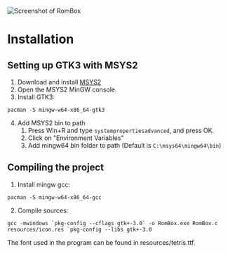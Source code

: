 ![Screenshot of RomBox](https://i.imgur.com/lJTKEbj.png)

# Installation

## Setting up GTK3 with MSYS2
1. Download and install [MSYS2](https://www.msys2.org/)
2. Open the MSYS2 MinGW console
3. Install GTK3: 
```
pacman -S mingw-w64-x86_64-gtk3
```
4. Add MSYS2 bin to path
	1. Press Win+R and type `systempropertiesadvanced`, and press OK.
	2. Click on "Environment Variables"
	3. Add mingw64 bin folder to path (Default is `C:\msys64\mingw64\bin`)

## Compiling the project
1. Install mingw gcc: 
```
pacman -S mingw-w64-x86_64-gcc
```
2. Compile sources:
```
gcc -mwindows `pkg-config --cflags gtk+-3.0` -o RomBox.exe RomBox.c resources/icon.res `pkg-config --libs gtk+-3.0
```

The font used in the program can be found in resources/tetris.ttf.
